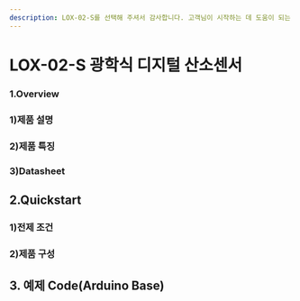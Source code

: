 ```yaml
---
description: LOX-02-S를 선택해 주셔서 감사합니다. 고객님이 시작하는 데 도움이 되는 모든 문서를 제공하였습니다📜
---
```


# LOX-02-S 광학식 디지털 산소센서

### 1.Overview

### 1)제품 설명

### 2)제품 특징      &#x20;

### 3)Datasheet

## 2.Quickstart

### 1)전제 조건  &#x20;

### 2)제품 구성     &#x20;

## 3. 예제 Code(Arduino Base)
